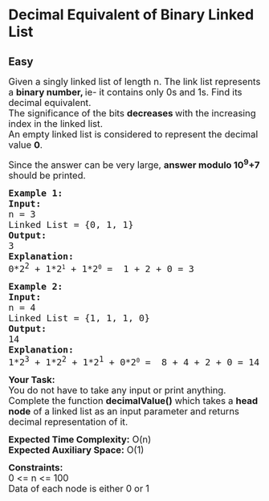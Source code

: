 # Decimal Equivalent of Binary Linked List
## Easy
<div class="problems_problem_content__Xm_eO"><p><span style="font-size: 18px;">Given a singly linked list of length n. The link list represents a <strong>binary number, </strong>ie- it contains only&nbsp;0s and 1s. Find its decimal equivalent. <br>The significance of the bits <strong>decreases </strong>with the increasing index in the linked list. <br>An empty linked list is considered to represent the decimal value <strong>0</strong>.&nbsp;</span></p>
<p><span style="font-size: 18px;">Since the answer can be very large, </span><strong style="font-size: 18px;">answer modulo 10<sup>9</sup>+7</strong><span style="font-size: 18px;"> should be printed.</span></p>
<pre><span style="font-size: 18px;"><strong>Example 1:<br>Input:</strong><br>n = 3<br>Linked List = {0, 1, 1}<br></span><span style="font-size: 18px;"><strong>Output:</strong><br>3<br><strong>Explanation:<br></strong>0*2<sup>2</sup>&nbsp;</span><span style="font-size: 18px;">+ 1*2</span><sup>1</sup><span style="font-size: 18px;"> + </span><span style="font-size: 18px;">1*2</span><sup>0</sup><span style="font-size: 18px;"> </span><span style="font-size: 18px;">=&nbsp; 1 + 2 + 0 = 3</span></pre>
<pre><span style="font-size: 18px;"><strong>Example 2:<br>Input:</strong><br>n = 4<br>Linked List = {1, 1, 1, 0}<br><strong>Output:<br></strong>14<strong><br></strong></span><span style="font-size: 18px;"><strong>Explanation:<br></strong>1*2<sup>3</sup>&nbsp;+ 1*2<sup>2</sup>&nbsp;+&nbsp;1*2<sup>1</sup></span><span style="font-size: 18px;"> + 0*2</span><sup>0</sup><span style="font-size: 18px;"> =&nbsp; 8 + 4 + 2 + 0 = 14</span></pre>
<p><span style="font-size: 18px;"><strong style="font-size: 18px;">Your Task:</strong><br><span style="font-size: 18px;">You do not have to take any input or print anything. Complete the function&nbsp;<strong>decimalValue</strong></span><strong style="font-size: 18px;">()</strong><span style="font-size: 18px;">&nbsp;which takes a&nbsp;<strong>head node</strong> of a linked list </span><span style="font-size: 18px;">as an input parameter and returns decimal representation of it</span><span style="font-size: 18px;">.</span><br></span></p>
<p><span style="font-size: 18px;"><strong>Expected Time Complexity:</strong> O(n)<br><strong>Expected Auxiliary Space:</strong>&nbsp;O(1)<br></span></p>
<p><strong style="font-size: 18px;">Constraints:</strong><br style="font-size: 18px;"><span style="font-size: 18px;">0 &lt;= n &lt;= 100</span><br style="font-size: 18px;"><span style="font-size: 18px;">Data of each node is either 0 or 1</span></p></div>